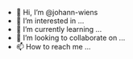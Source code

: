 - 👋 Hi, I’m @johann-wiens
- 👀 I’m interested in ...
- 🌱 I’m currently learning ...
- 💞️ I’m looking to collaborate on ...
- 📫 How to reach me ...

<!---
johann-wiens/johann-wiens is a ✨ special ✨ repository because its `README.md` (this file) appears on your GitHub profile.
You can click the Preview link to take a look at your changes.
--->
